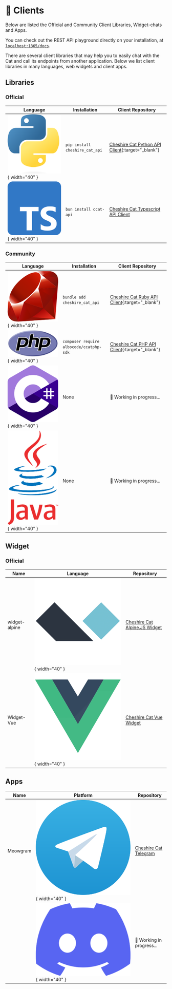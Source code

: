 # &#128640; Clients

Below are listed the Official and Community Client Libraries, Widget-chats and Apps.

You can check out the REST API playground directly on your installation, at [`localhost:1865/docs`](http://localhost:1865/docs).

There are several client libraries that may help you to easily chat with the Cat and call its endpoints from another application.
Below we list client libraries in many languages, web widgets and client apps.

## Libraries

### Official

| Language                                                                             | Installation                   | Client Repository                                                                              |
| ------------------------------------------------------------------------------------ | ------------------------------ | ---------------------------------------------------------------------------------------------- |
| ![Image title](../assets/img/clientlib/1869px-Python-logo-notext.png){ width="40" }  | `pip install cheshire_cat_api` | [Cheshire Cat Python API Client](https://pypi.org/project/cheshire_cat_api/){:target="_blank"} |
| ![Image title](../assets/img/clientlib/512px-Typescript_logo_2020.png){ width="40" } | `bun install ccat-api`         | [Cheshire Cat Typescript API Client](https://github.com/cheshire-cat-ai/api-client-ts)         |

### Community

| Language                                                                      | Installation                            | Client Repository                                                                               |
| ----------------------------------------------------------------------------- | --------------------------------------- | ----------------------------------------------------------------------------------------------- |
| ![Image title](../assets/img/clientlib/198px-Ruby_logo.png){ width="40" }     | `bundle add cheshire_cat_api`           | [Cheshire Cat Ruby API Client](https://github.com/Jhonnyr97/cheshire_cat_api){:target="_blank"} |
| ![Image title](../assets/img/clientlib/711px-PHP-logo.png){ width="40" }      | `composer require albocode/ccatphp-sdk` | [Cheshire Cat PHP API Client](https://github.com/AlboCode/ccatphp-sdk){:target="_blank"}        |
| ![Image title](../assets/img/clientlib/1200px-Logo_C_sharp.png){ width="40" } | None                                    | :construction_worker: Working in progress...                                                    |
| ![Image title](../assets/img/clientlib/Java_Logo.png){ width="40" }           | None                                    | :construction_worker: Working in progress...                                                    |

## Widget

### Official

| Name          | Language                                                            | Repository                                                                        |
| ------------- | ------------------------------------------------------------------- | --------------------------------------------------------------------------------- |
| widget-alpine | ![Image title](../assets/img/clientlib/Alpine.js.png){ width="40" } | [Cheshire Cat Alpine.JS Widget](https://github.com/cheshire-cat-ai/widget-alpine) |
| Widget-Vue    | ![Image title](../assets/img/clientlib/Vue.js.png){ width="40" }    | [Cheshire Cat Vue Widget](https://github.com/cheshire-cat-ai/widget-vue)          |


## Apps

| Name     | Platform                                                                       | Repository                                                    |
| -------- | ------------------------------------------------------------------------------ | ------------------------------------------------------------- |
| Meowgram | ![Image title](../assets/img/clientlib/2048px-Telegram_logo.png){ width="40" } | [Cheshire Cat Telegram](https://github.com/Pingdred/Meowgram) |
|          | ![Image title](../assets/img/clientlib/discord.png){ width="40" }              | :construction_worker: Working in progress...                  |
